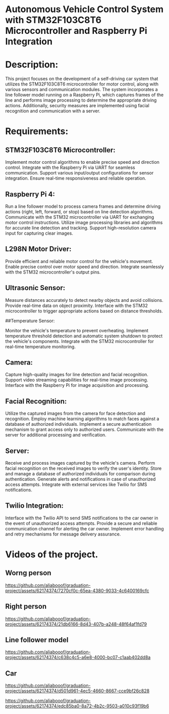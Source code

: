 # Autonomous Vehicle Control System with STM32F103C8T6 Microcontroller and Raspberry Pi Integration

# Description:
This project focuses on the development of a self-driving car system that utilizes the STM32F103C8T6 microcontroller for motor control, along with various sensors and communication modules. The system incorporates a line follower model running on a Raspberry Pi, which captures frames of the line and performs image processing to determine the appropriate driving actions. Additionally, security measures are implemented using facial recognition and communication with a server.

# Requirements:

## STM32F103C8T6 Microcontroller:

Implement motor control algorithms to enable precise speed and direction control.
Integrate with the Raspberry Pi via UART for seamless communication.
Support various input/output configurations for sensor integration.
Ensure real-time responsiveness and reliable operation.

## Raspberry Pi 4:

Run a line follower model to process camera frames and determine driving actions (right, left, forward, or stop) based on line detection algorithms.
Communicate with the STM32 microcontroller via UART for exchanging motor control instructions.
Utilize image processing libraries and algorithms for accurate line detection and tracking.
Support high-resolution camera input for capturing clear images.

## L298N Motor Driver:

Provide efficient and reliable motor control for the vehicle's movement.
Enable precise control over motor speed and direction.
Integrate seamlessly with the STM32 microcontroller's output pins.

## Ultrasonic Sensor:

Measure distances accurately to detect nearby objects and avoid collisions.
Provide real-time data on object proximity.
Interface with the STM32 microcontroller to trigger appropriate actions based on distance thresholds.

##Temperature Sensor:

Monitor the vehicle's temperature to prevent overheating.
Implement temperature threshold detection and automatic system shutdown to protect the vehicle's components.
Integrate with the STM32 microcontroller for real-time temperature monitoring.

## Camera:

Capture high-quality images for line detection and facial recognition.
Support video streaming capabilities for real-time image processing.
Interface with the Raspberry Pi for image acquisition and processing.

## Facial Recognition:

Utilize the captured images from the camera for face detection and recognition.
Employ machine learning algorithms to match faces against a database of authorized individuals.
Implement a secure authentication mechanism to grant access only to authorized users.
Communicate with the server for additional processing and verification.




## Server:

Receive and process images captured by the vehicle's camera.
Perform facial recognition on the received images to verify the user's identity.
Store and manage a database of authorized individuals for comparison during authentication.
Generate alerts and notifications in case of unauthorized access attempts.
Integrate with external services like Twilio for SMS notifications.

## Twilio Integration:

Interface with the Twilio API to send SMS notifications to the car owner in the event of unauthorized access attempts.
Provide a secure and reliable communication channel for alerting the car owner.
Implement error handling and retry mechanisms for message delivery assurance.

# Videos of the project.

## Worng person
https://github.com/aliabooof/graduation-project/assets/62174374/7270cf0c-65ea-4380-9033-4c6400169cfc


## Right person
https://github.com/aliabooof/graduation-project/assets/62174374/21db6166-8d43-407b-a248-48f64af1fd79


## Line follower model
https://github.com/aliabooof/graduation-project/assets/62174374/c638c4c5-a6e8-4000-bc07-c1aab402dd8a

## Car 
https://github.com/aliabooof/graduation-project/assets/62174374/d501d961-4ec5-4660-8667-cce9bf26c828


https://github.com/aliabooof/graduation-project/assets/62174374/edc85ba0-8a72-4b2c-9503-a010c93f19b6




